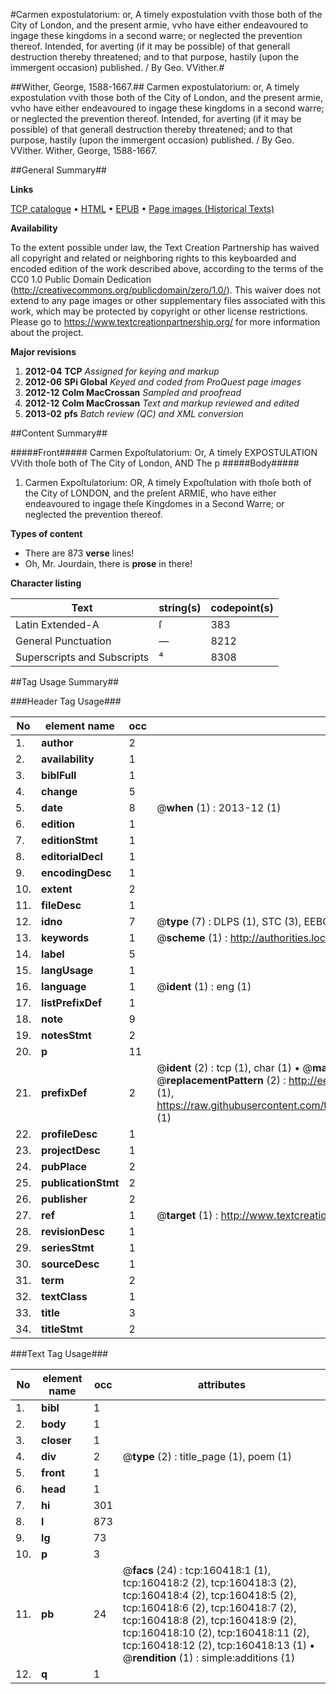 #Carmen expostulatorium: or, A timely expostulation vvith those both of the City of London, and the present armie, vvho have either endeavoured to ingage these kingdoms in a second warre; or neglected the prevention thereof. Intended, for averting (if it may be possible) of that generall destruction thereby threatened; and to that purpose, hastily (upon the immergent occasion) published. / By Geo. VVither.#

##Wither, George, 1588-1667.##
Carmen expostulatorium: or, A timely expostulation vvith those both of the City of London, and the present armie, vvho have either endeavoured to ingage these kingdoms in a second warre; or neglected the prevention thereof. Intended, for averting (if it may be possible) of that generall destruction thereby threatened; and to that purpose, hastily (upon the immergent occasion) published. / By Geo. VVither.
Wither, George, 1588-1667.

##General Summary##

**Links**

[TCP catalogue](http://www.ota.ox.ac.uk/tcp/)  • 
[HTML](http://tei.it.ox.ac.uk/tcp/Texts-HTML/free/A96/A96743.html)  • 
[EPUB](http://tei.it.ox.ac.uk/tcp/Texts-EPUB/free/A96/A96743.epub) • 
[Page images (Historical Texts)](https://historicaltexts.jisc.ac.uk/eebo-99862276e)

**Availability**

To the extent possible under law, the Text Creation Partnership has waived all copyright and related or neighboring rights to this keyboarded and encoded edition of the work described above, according to the terms of the CC0 1.0 Public Domain Dedication (http://creativecommons.org/publicdomain/zero/1.0/). This waiver does not extend to any page images or other supplementary files associated with this work, which may be protected by copyright or other license restrictions. Please go to https://www.textcreationpartnership.org/ for more information about the project.

**Major revisions**

1. __2012-04__ __TCP__ *Assigned for keying and markup*
1. __2012-06__ __SPi Global__ *Keyed and coded from ProQuest page images*
1. __2012-12__ __Colm MacCrossan__ *Sampled and proofread*
1. __2012-12__ __Colm MacCrossan__ *Text and markup reviewed and edited*
1. __2013-02__ __pfs__ *Batch review (QC) and XML conversion*

##Content Summary##

#####Front#####
Carmen Expoſtulatorium: Or, A timely EXPOSTULATION VVith thoſe both of The City of London, AND The p
#####Body#####

1. Carmen Expoſtulatorium: OR, A timely Expoſtulation with thoſe both of the City of LONDON, and the preſent ARMIE, who have either endeavoured to ingage theſe Kingdomes in a Second Warre; or neglected the prevention thereof.

**Types of content**

  * There are 873 **verse** lines!
  * Oh, Mr. Jourdain, there is **prose** in there!

**Character listing**


|Text|string(s)|codepoint(s)|
|---|---|---|
|Latin Extended-A|ſ|383|
|General Punctuation|—|8212|
|Superscripts             and Subscripts|⁴|8308|

##Tag Usage Summary##

###Header Tag Usage###

|No|element name|occ|attributes|
|---|---|---|---|
|1.|__author__|2||
|2.|__availability__|1||
|3.|__biblFull__|1||
|4.|__change__|5||
|5.|__date__|8| @__when__ (1) : 2013-12 (1)|
|6.|__edition__|1||
|7.|__editionStmt__|1||
|8.|__editorialDecl__|1||
|9.|__encodingDesc__|1||
|10.|__extent__|2||
|11.|__fileDesc__|1||
|12.|__idno__|7| @__type__ (7) : DLPS (1), STC (3), EEBO-CITATION (1), PROQUEST (1), VID (1)|
|13.|__keywords__|1| @__scheme__ (1) : http://authorities.loc.gov/ (1)|
|14.|__label__|5||
|15.|__langUsage__|1||
|16.|__language__|1| @__ident__ (1) : eng (1)|
|17.|__listPrefixDef__|1||
|18.|__note__|9||
|19.|__notesStmt__|2||
|20.|__p__|11||
|21.|__prefixDef__|2| @__ident__ (2) : tcp (1), char (1)  •  @__matchPattern__ (2) : ([0-9\-]+):([0-9IVX]+) (1), (.+) (1)  •  @__replacementPattern__ (2) : http://eebo.chadwyck.com/downloadtiff?vid=$1&page=$2 (1), https://raw.githubusercontent.com/textcreationpartnership/Texts/master/tcpchars.xml#$1 (1)|
|22.|__profileDesc__|1||
|23.|__projectDesc__|1||
|24.|__pubPlace__|2||
|25.|__publicationStmt__|2||
|26.|__publisher__|2||
|27.|__ref__|1| @__target__ (1) : http://www.textcreationpartnership.org/docs/. (1)|
|28.|__revisionDesc__|1||
|29.|__seriesStmt__|1||
|30.|__sourceDesc__|1||
|31.|__term__|2||
|32.|__textClass__|1||
|33.|__title__|3||
|34.|__titleStmt__|2||


###Text Tag Usage###

|No|element name|occ|attributes|
|---|---|---|---|
|1.|__bibl__|1||
|2.|__body__|1||
|3.|__closer__|1||
|4.|__div__|2| @__type__ (2) : title_page (1), poem (1)|
|5.|__front__|1||
|6.|__head__|1||
|7.|__hi__|301||
|8.|__l__|873||
|9.|__lg__|73||
|10.|__p__|3||
|11.|__pb__|24| @__facs__ (24) : tcp:160418:1 (1), tcp:160418:2 (2), tcp:160418:3 (2), tcp:160418:4 (2), tcp:160418:5 (2), tcp:160418:6 (2), tcp:160418:7 (2), tcp:160418:8 (2), tcp:160418:9 (2), tcp:160418:10 (2), tcp:160418:11 (2), tcp:160418:12 (2), tcp:160418:13 (1)  •  @__rendition__ (1) : simple:additions (1)|
|12.|__q__|1||
